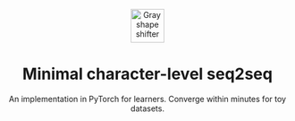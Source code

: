 
<p align="center"><a href="https://github.com/nastyox/Rando.js#nastyox"><img src="http://randojs.com/images/shapeShifterGrayAlphaBackground.gif" alt="Gray shape shifter" height="60"/></a></p>
<h1 align="center">Minimal character-level seq2seq</h1>
<p align="center">An implementation in PyTorch for learners. Converge within minutes for toy datasets.</p>
